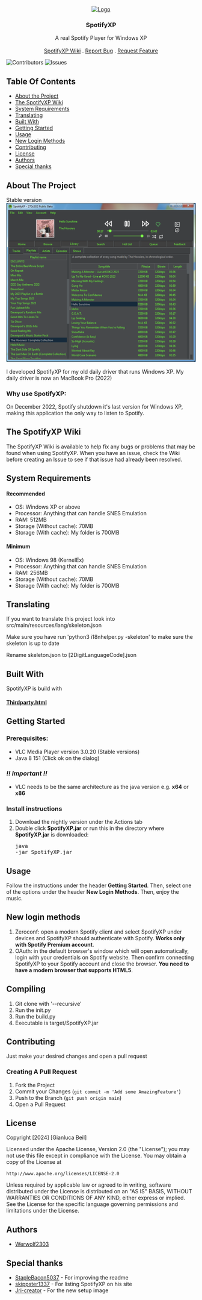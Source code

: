<p align="center">
  <a href="https://github.com/SpotifyXP/SpotifyXP">
    <img src="https://raw.githubusercontent.com/SpotifyXP/SpotifyXP/main/src/main/resources/spotifyxp.png" alt="Logo" width="80" height="80">
  </a>
<h3 align="center">SpotifyXP</h3>
 <p align="center">
    A real Spotify Player for Windows XP
    <br/>
    <br/>
    <a href="https://github.com/SpotifyXP/SpotifyXP/wiki">SpotifyXP Wiki</a>
    .
    <a href="https://github.com/SpotifyXP/SpotifyXP/issues">Report Bug</a>
    .
    <a href="https://github.com/SpotifyXP/SpotifyXP/issues">Request Feature</a>
  </p>
</p>

![Contributors](https://img.shields.io/github/contributors/SpotifyXP/SpotifyXP?color=dark-green) ![Issues](https://img.shields.io/github/issues/SpotifyXP/SpotifyXP)

<!--![Downloads](https://img.shields.io/github/downloads/SpotifyXP/SpotifyXP/total)-->

## Table Of Contents

* [About the Project](#about-the-project)
* [The SpotifyXP Wiki](#the-spotifyxp-wiki)
* [System Requirements](#system-requirements)
* [Translating](#translating)
* [Built With](#built-with)
* [Getting Started](#getting-started)
* [Usage](#usage)
* [New Login Methods](#new-login-methods)
* [Contributing](#contributing)
* [License](#license)
* [Authors](#authors)
* [Special thanks](#Special-thanks)

## About The Project

Stable version
![Screen Shot](SpotifyXPShowStable.png)


I developed SpotifyXP for my old daily driver that runs Windows XP. My daily driver is now an MacBook Pro (2022)

<h3>Why use SpotifyXP:</h3>

On December 2022, Spotify shutdown it's last version for Windows XP, making this application the only way to listen to Spotify.

## The SpotifyXP Wiki

The SpotifyXP Wiki is available to help fix any bugs or problems that may be found when using SpotifyXP.
When you have an issue, check the Wiki before creating an Issue to see if that issue had already been resolved.


## System Requirements

<h4>Recommended</h4>

* OS: Windows XP or above
* Processor: Anything that can handle SNES Emulation
* RAM: 512MB
* Storage (Without cache): 70MB
* Storage (With cache): My folder is 700MB

<h4>Minimum</h4>

* OS: Windows 98 (KernelEx)
* Processor: Anything that can handle SNES Emulation
* RAM: 256MB
* Storage (Without cache): 70MB
* Storage (With cache): My folder is 700MB

## Translating

<p>If you want to translate this project look into src/main/resources/lang/skeleton.json</p>
<p>Make sure you have run 'python3 i18nhelper.py -skeleton' to make sure the skeleton is up to date</p>
<p>Rename skeleton.json to [2DigitLanguageCode].json</p>


## Built With

SpotifyXP is build with
<br><h4><a href="https://github.com/SpotifyXP/SpotifyXP/blob/main/src/main/resources/setup/thirdparty.html">Thirdparty.html</a></h4>

## Getting Started

### Prerequisites:

- VLC Media Player version 3.0.20 (Stable versions)
- Java 8 151 (Click ok on the dialog)

### ***!! Important !!***
- VLC needs to be the same architecture as the java version e.g. **x64** or **x86**

### Install instructions

1. Download the nightly version under the Actions tab
2. Double click **SpotifyXP.jar** or run this in the directory where **SpotifyXP.jar** is downloaded: <pre>java -jar SpotifyXP.jar</pre>

## Usage

Follow the instructions under the header **Getting Started**. Then, select one of the options under the header **New Login Methods**. 
Then, enjoy the music.

## New login methods
1. Zeroconf: open a modern Spotify client and select SpotifyXP under devices and SpotifyXP should authenticate with Spotify. **Works only with Spotify Premium account**.
2. OAuth: in the default browser's window which will open automatically, login with your credentials on Spotify website. Then confirm connecting SpotifyXP to your Spotify account and close the browser. **You need to have a modern browser that supports HTML5**.


## Compiling

1. Git clone with '--recursive'
2. Run the init.py
3. Run the build.py
4. Executable is target/SpotifyXP.jar

## Contributing

Just make your desired changes and open a pull request

### Creating A Pull Request

1. Fork the Project
2. Commit your Changes (`git commit -m 'Add some AmazingFeature'`)
3. Push to the Branch (`git push origin main`)
4. Open a Pull Request

## License

Copyright [2024] [Gianluca Beil]

Licensed under the Apache License, Version 2.0 (the "License");
you may not use this file except in compliance with the License.
You may obtain a copy of the License at

    http://www.apache.org/licenses/LICENSE-2.0

Unless required by applicable law or agreed to in writing, software
distributed under the License is distributed on an "AS IS" BASIS,
WITHOUT WARRANTIES OR CONDITIONS OF ANY KIND, either express or implied.
See the License for the specific language governing permissions and
limitations under the License.

## Authors

* [Werwolf2303](https://github.com/Werwolf2303/) 

## Special thanks

* [StapleBacon5037](https://github.com/StapleBacon5037) - For improving the readme
* [skippster1337](https://github.com/skipster1337) - For listing SpotifyXP on his site
* [Jri-creator](https://github.com/Jri-creator) - For the new setup image
